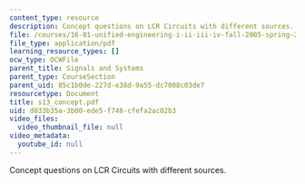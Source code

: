 ```yaml
---
content_type: resource
description: Concept questions on LCR Circuits with different sources.
file: /courses/16-01-unified-engineering-i-ii-iii-iv-fall-2005-spring-2006/d033b35a3b00ede5f748cfefa2ac02b3_s13_concept.pdf
file_type: application/pdf
learning_resource_types: []
ocw_type: OCWFile
parent_title: Signals and Systems
parent_type: CourseSection
parent_uid: 85c1b0de-227d-e38d-9a55-dc7008c03de7
resourcetype: Document
title: s13_concept.pdf
uid: d033b35a-3b00-ede5-f748-cfefa2ac02b3
video_files:
  video_thumbnail_file: null
video_metadata:
  youtube_id: null
---
```

Concept questions on LCR Circuits with different sources.